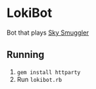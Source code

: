 # LokiBot
Bot that plays [Sky Smuggler](https://skysmuggler.com/)

## Running

1. `gem install httparty`
2. Run `lokibot.rb`


